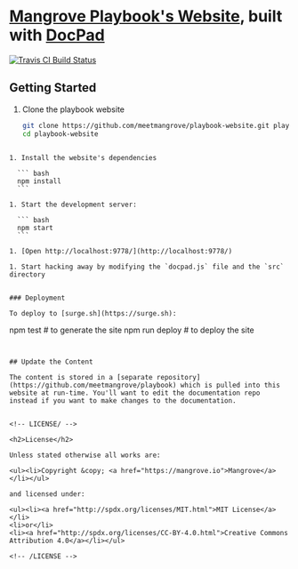 # [Mangrove Playbook's Website](https://playbook.mangrove.io), built with [DocPad](https://docpad.org)

<!-- BADGES/ -->

<span class="badge-travisci"><a href="http://travis-ci.org/meetmangrove/playbook-website" title="Check this project's build status on TravisCI"><img src="https://img.shields.io/travis/meetmangrove/playbook-website/master.svg" alt="Travis CI Build Status" /></a></span>

<!-- /BADGES -->


## Getting Started

1. Clone the playbook website

	``` bash
	git clone https://github.com/meetmangrove/playbook-website.git playbook-website
	cd playbook-website
  ```

1. Install the website's dependencies

	``` bash
	npm install
	```

1. Start the development server:

	``` bash
	npm start
	```

1. [Open http://localhost:9778/](http://localhost:9778/)

1. Start hacking away by modifying the `docpad.js` file and the `src` directory


### Deployment

To deploy to [surge.sh](https://surge.sh):

```
npm test  # to generate the site
npm run deploy  # to deploy the site
```


## Update the Content

The content is stored in a [separate repository](https://github.com/meetmangrove/playbook) which is pulled into this website at run-time. You'll want to edit the documentation repo instead if you want to make changes to the documentation.


<!-- LICENSE/ -->

<h2>License</h2>

Unless stated otherwise all works are:

<ul><li>Copyright &copy; <a href="https://mangrove.io">Mangrove</a></li></ul>

and licensed under:

<ul><li><a href="http://spdx.org/licenses/MIT.html">MIT License</a></li>
<li>or</li>
<li><a href="http://spdx.org/licenses/CC-BY-4.0.html">Creative Commons Attribution 4.0</a></li></ul>

<!-- /LICENSE -->
